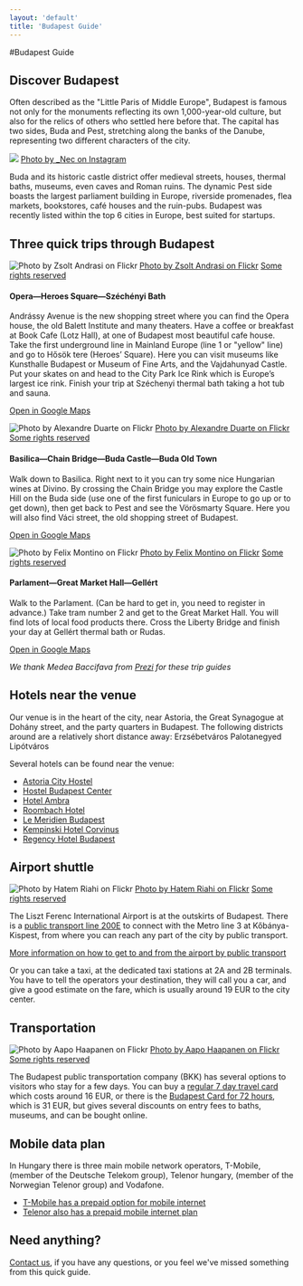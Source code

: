 ```yaml
---
layout: 'default'
title: 'Budapest Guide'
---
```


#Budapest Guide

## Discover Budapest

Often described as the "Little Paris of Middle Europe", Budapest is famous not only for the monuments reflecting its own 1,000-year-old culture, but also for the relics of others who settled here before that. The capital has two sides, Buda and Pest, stretching along the banks of the Danube, representing two different characters of the city.

<div class="decoration">
	<img src="/images/budapest.jpg" />
	<span class="credit"><a href="http://instagram.com/p/w6F_3Cohzn">Photo by _Nec on Instagram</a></span>
</div>

Buda and its historic castle district offer medieval streets, houses, thermal baths, museums, even caves and Roman ruins. The dynamic Pest side boasts the largest parliament building in Europe, riverside promenades, flea markets, bookstores, café houses and the ruin-pubs.
Budapest was recently listed within the top 6 cities in Europe, best suited for startups.

## Three quick trips through Budapest

<div class="decoration">
	<img src="/images/heroes-square.jpg" alt="Photo by Zsolt Andrasi on Flickr" class="heroes" />
	<span class="credit"><a href="https://www.flickr.com/photos/azso/4470243376">Photo by Zsolt Andrasi on Flickr</a> <a href="https://creativecommons.org/licenses/by/2.0/">Some rights reserved</a></span>
</div>

#### Opera—Heroes Square—Széchényi Bath

Andrássy Avenue is the new shopping street where you can find the Opera house, the old Balett Institute and many theaters. Have a coffee or breakfast at Book Cafe (Lotz Hall), at one of Budapest most beautiful cafe house. Take the first underground line in Mainland Europe (line 1 or "yellow" line) and go to Hősök tere (Heroes’ Square). Here you can visit museums like Kunsthalle Budapest or Museum of Fine Arts, and the Vajdahunyad Castle. Put your skates on and head to the City Park Ice Rink which is Europe’s largest ice rink. Finish your trip at Széchenyi thermal bath taking a hot tub and sauna.

[Open in Google Maps](https://goo.gl/maps/rY6VJ)

<div class="decoration">
	<img src="/images/budapest-night.jpg" alt="Photo by Alexandre Duarte on Flickr" class="castle" />
	<span class="credit"><a href="https://www.flickr.com/photos/alexandrend/1487662867">Photo by Alexandre Duarte on Flickr</a> <a href="https://creativecommons.org/licenses/by/2.0/">Some rights reserved</a></span>
</div>

#### Basilica—Chain Bridge—Buda Castle—Buda Old Town

Walk down to Basilica. Right next to it you can try some nice Hungarian wines at Divino. By crossing the Chain Bridge you may explore the Castle Hill on the Buda side (use one of the first funiculars in Europe to go up or to get down), then get back to Pest and see the Vörösmarty Square. Here you will also find Váci street, the old shopping street of Budapest.

[Open in Google Maps](https://goo.gl/maps/loi26)

<div class="decoration">
	<img src="/images/parlament.jpg" alt="Photo by Felix Montino on Flickr" class="parlament" />
	<span class="credit"><a href="https://www.flickr.com/photos/felixmontino/4990718547">Photo by Felix Montino on Flickr</a> <a href="https://creativecommons.org/licenses/by/2.0/">Some rights reserved</a></span>
</div>

#### Parlament—Great Market Hall—Gellért

Walk to the Parlament. (Can be hard to get in, you need to register in advance.) Take tram number 2 and get to the Great Market Hall. You will find lots of local food products there. Cross the Liberty Bridge and finish your day at Gellért thermal bath or Rudas.

[Open in Google Maps](https://goo.gl/maps/sfdru)

*We thank Medea Baccifava from [Prezi](http://prezi.com/) for these trip guides*

## Hotels near the venue

<div class="gmap">
  <div id="map-canvas">
    <!-- Google Map of hotel locations -->
  </div>
</div>

Our venue is in the heart of the city, near Astoria, the Great Synagogue at Dohány street, and the party quarters in Budapest. The following districts around are a relatively short distance away:
Erzsébetváros
Palotanegyed
Lipótváros

Several hotels can be found near the venue:

- [Astoria City Hostel](http://astoriacityhostel.com/)
- [Hostel Budapest Center](http://www.hostelbudapestcenter.com/)
- [Hotel Ambra](http://hotelambra.hu/en)
- [Roombach Hotel](http://www.roombachhotel.com/)
- [Le Meridien Budapest](http://www.lemeridienbudapest.com/)
- [Kempinski Hotel Corvinus](http://www.kempinski.com/en/budapest/hotel-corvinus/welcome/)
- [Regency Hotel Budapest](http://regencyhotelbudapest.com/)


## Airport shuttle

<div class="decoration">
	<img src="/images/budapest_airport.jpg" alt="Photo by Hatem Riahi on Flickr" class="airport" />
	<span class="credit"><a href="https://www.flickr.com/photos/hatm/5566002012">Photo by Hatem Riahi on Flickr</a> <a href="https://creativecommons.org/licenses/by/2.0/">Some rights reserved</a></span>
</div>

The Liszt Ferenc International Airport is at the outskirts of Budapest. 
There is a [public transport line 200E](http://www.bkk.hu/en/2012/07/take-public-transport-from-liszt-ferenc-airport-to-the-centre-of-budapest/) 
to connect with the Metro line 3 at Kőbánya-Kispest, from where you can reach any part of the city by public transport.


[More information on how to get to and from the airport by public transport](http://www.bkk.hu/apps/docs/terkep/repter.pdf)

Or you can take a taxi, at the dedicated taxi stations at 2A and 2B terminals. You have to tell the operators your destination, 
they will call you a car, and give a good estimate on the fare, which is usually around 19 EUR to the city center.

## Transportation

<div class="decoration">
	<img src="/images/budapest_traffic.jpg" alt="Photo by Aapo Haapanen on Flickr" />
	<span class="credit"><a href="https://www.flickr.com/photos/decade_null/1858868091">Photo by Aapo Haapanen on Flickr</a> <a href="https://creativecommons.org/licenses/by/2.0/">Some rights reserved</a></span>
</div>

The Budapest public transportation company (BKK) has several options to visitors who stay for a few days.
You can buy a [regular 7 day travel card](http://www.bkk.hu/en/budapest-7-day-travel-card/) which costs around 16 EUR, 
or there is the [Budapest Card for 72 hours](http://www.budapest-card.com/en/), which is 31 EUR, but gives several 
discounts on entry fees to baths, museums, and can be bought online.


## Mobile data plan

In Hungary there is three main mobile network operators, T-Mobile, (member of the Deutsche Telekom group), Telenor hungary, 
(member of the Norwegian Telenor group) and Vodafone.

- [T-Mobile has a prepaid option for mobile internet](http://www.t-mobile.hu/english/mobilinternet/pre_paid#Domino_net_100)
- [Telenor also has a prepaid mobile internet plan](http://www.telenor.hu/en/en/kartyas-tarifa/limit-net)


## Need anything?

[Contact us](mailto:team@jsconfbp.com), if you have any questions, or you feel we've missed something from this quick guide.

